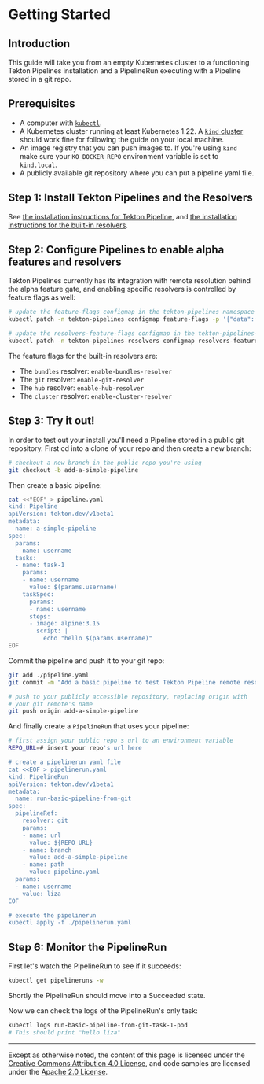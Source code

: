 # Getting Started

## Introduction

This guide will take you from an empty Kubernetes cluster to a
functioning Tekton Pipelines installation and a PipelineRun executing
with a Pipeline stored in a git repo.

## Prerequisites

- A computer with
  [`kubectl`](https://kubernetes.io/docs/tasks/tools/#kubectl).
- A Kubernetes cluster running at least Kubernetes 1.22. A [`kind`
  cluster](https://kind.sigs.k8s.io/docs/user/quick-start/#installation)
  should work fine for following the guide on your local machine.
- An image registry that you can push images to. If you're using `kind`
  make sure your `KO_DOCKER_REPO` environment variable is set to
  `kind.local`.
- A publicly available git repository where you can put a pipeline yaml
  file.

## Step 1: Install Tekton Pipelines and the Resolvers

See [the installation instructions for Tekton Pipeline](./install.md#installing-tekton-pipelines-on-kubernetes), and
[the installation instructions for the built-in resolvers](./install.md#installing-and-configuring-remote-task-and-pipeline-resolution).

## Step 2: Configure Pipelines to enable alpha features and resolvers

Tekton Pipelines currently has its integration with remote resolution behind
the alpha feature gate, and enabling specific resolvers is controlled by feature 
flags as well:

```sh
# update the feature-flags configmap in the tekton-pipelines namespace
kubectl patch -n tekton-pipelines configmap feature-flags -p '{"data":{"enable-api-fields":"alpha","enable-git-resolver":"true"}}'

# update the resolvers-feature-flags configmap in the tekton-pipelines-resolvers namespace
kubectl patch -n tekton-pipelines-resolvers configmap resolvers-feature-flags -p '{"data":{"enable-git-resolver":"true"}}'
```

The feature flags for the built-in resolvers are:

* The `bundles` resolver: `enable-bundles-resolver`
* The `git` resolver: `enable-git-resolver`
* The `hub` resolver: `enable-hub-resolver`
* The `cluster` resolver: `enable-cluster-resolver`

## Step 3: Try it out!

In order to test out your install you'll need a Pipeline stored in a
public git repository. First cd into a clone of your repo and then
create a new branch:

```sh
# checkout a new branch in the public repo you're using
git checkout -b add-a-simple-pipeline
```

Then create a basic pipeline:

```sh
cat <<"EOF" > pipeline.yaml
kind: Pipeline
apiVersion: tekton.dev/v1beta1
metadata:
  name: a-simple-pipeline
spec:
  params:
  - name: username
  tasks:
  - name: task-1
    params:
    - name: username
      value: $(params.username)
    taskSpec:
      params:
      - name: username
      steps:
      - image: alpine:3.15
        script: |
          echo "hello $(params.username)"
EOF
```

Commit the pipeline and push it to your git repo:

```sh
git add ./pipeline.yaml
git commit -m "Add a basic pipeline to test Tekton Pipeline remote resolution"

# push to your publicly accessible repository, replacing origin with
# your git remote's name
git push origin add-a-simple-pipeline
```

And finally create a `PipelineRun` that uses your pipeline:

```sh
# first assign your public repo's url to an environment variable
REPO_URL=# insert your repo's url here

# create a pipelinerun yaml file
cat <<EOF > pipelinerun.yaml
kind: PipelineRun
apiVersion: tekton.dev/v1beta1
metadata:
  name: run-basic-pipeline-from-git
spec:
  pipelineRef:
    resolver: git
    params:
    - name: url
      value: ${REPO_URL}
    - name: branch
      value: add-a-simple-pipeline
    - name: path
      value: pipeline.yaml
  params:
  - name: username
    value: liza
EOF

# execute the pipelinerun
kubectl apply -f ./pipelinerun.yaml
```

## Step 6: Monitor the PipelineRun

First let's watch the PipelineRun to see if it succeeds:

```sh
kubectl get pipelineruns -w
```

Shortly the PipelineRun should move into a Succeeded state.

Now we can check the logs of the PipelineRun's only task:

```sh
kubectl logs run-basic-pipeline-from-git-task-1-pod
# This should print "hello liza"
```

---

Except as otherwise noted, the content of this page is licensed under the
[Creative Commons Attribution 4.0 License](https://creativecommons.org/licenses/by/4.0/),
and code samples are licensed under the
[Apache 2.0 License](https://www.apache.org/licenses/LICENSE-2.0).
